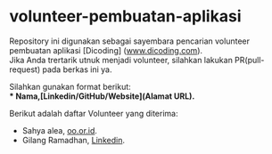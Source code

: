 # volunteer-pembuatan-aplikasi
Repository ini digunakan sebagai sayembara pencarian volunteer pembuatan aplikasi [Dicoding] (www.dicoding.com).<br>
Jika Anda trertarik utnuk menjadi volunteer, silahkan lakukan PR(pull-request) pada berkas ini ya. <br>

Silahkan gunakan format berikut: <br>
**\* Nama,[Linkedin/GitHub/Website](Alamat URL).**

Berikut adalah daftar Volunteer yang diterima: 
* Sahya alea, [oo.or.id](https://oo.or.id).
* Gilang Ramadhan, [Linkedin](https://www.linkedin.com/in/gilang-ad/).

